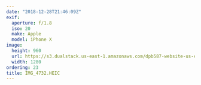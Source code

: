 ```yaml
---
date: "2018-12-28T21:46:09Z"
exif:
  aperture: f/1.8
  iso: 20
  make: Apple
  model: iPhone X
image:
  height: 960
  url: https://s3.dualstack.us-east-1.amazonaws.com/dpb587-website-us-east-1/asset/gallery/2018-colorado-winter-trip/dc487632-5822-08be-cb3a-f7b6a048fe6c~1280.jpg
  width: 1280
ordering: 23
title: IMG_4732.HEIC
---
```

